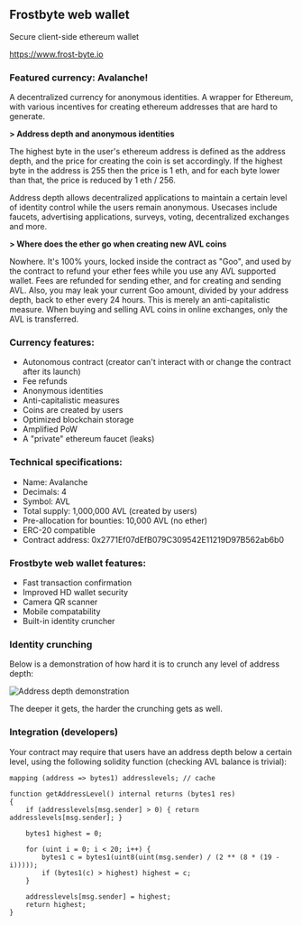 ## Frostbyte web wallet

Secure client-side ethereum wallet

https://www.frost-byte.io

### Featured currency: Avalanche!

A decentralized currency for anonymous identities. A wrapper for Ethereum, with various incentives for creating ethereum addresses that are hard to generate.

**> Address depth and anonymous identities**

The highest byte in the user's ethereum address is defined as the address depth, and the price for creating the coin is set accordingly. If the highest byte in the address is 255 then the price is 1 eth, and for each byte lower than that, the price is reduced by 1 eth / 256.

Address depth allows decentralized applications to maintain a certain level of identity control while the users remain anonymous. Usecases include faucets, advertising applications, surveys, voting, decentralized exchanges and more.

**> Where does the ether go when creating new AVL coins**

Nowhere. It's 100% yours, locked inside the contract as "Goo", and used by the contract to refund your ether fees while you use any AVL supported wallet. Fees are refunded for sending ether, and for creating and sending AVL. Also, you may leak your current Goo amount, divided by your address depth, back to ether every 24 hours. This is merely an anti-capitalistic measure. When buying and selling AVL coins in online exchanges, only the AVL is transferred.

### Currency features:

- Autonomous contract (creator can't interact with or change the contract after its launch)
- Fee refunds
- Anonymous identities
- Anti-capitalistic measures
- Coins are created by users
- Optimized blockchain storage
- Amplified PoW
- A "private" ethereum faucet (leaks)

### Technical specifications:

- Name: Avalanche
- Decimals: 4
- Symbol: AVL
- Total supply: 1,000,000 AVL (created by users)
- Pre-allocation for bounties: 10,000 AVL (no ether)
- ERC-20 compatible
- Contract address: 0x2771Ef07dEfB079C309542E11219D97B562ab6b0

### Frostbyte web wallet features:

- Fast transaction confirmation
- Improved HD wallet security
- Camera QR scanner
- Mobile compatability
- Built-in identity cruncher

### Identity crunching

Below is a demonstration of how hard it is to crunch any level of address depth:

![Address depth demonstration](https://i.imgur.com/b6iBd79.png)

The deeper it gets, the harder the crunching gets as well.

### Integration (developers)

Your contract may require that users have an address depth below a certain level, using the following solidity function (checking AVL balance is trivial):

```solidity
mapping (address => bytes1) addresslevels; // cache

function getAddressLevel() internal returns (bytes1 res)
{
    if (addresslevels[msg.sender] > 0) { return addresslevels[msg.sender]; }

    bytes1 highest = 0;

    for (uint i = 0; i < 20; i++) {
	    bytes1 c = bytes1(uint8(uint(msg.sender) / (2 ** (8 * (19 - i)))));
	    if (bytes1(c) > highest) highest = c;
    }

    addresslevels[msg.sender] = highest;
    return highest;
}
````
